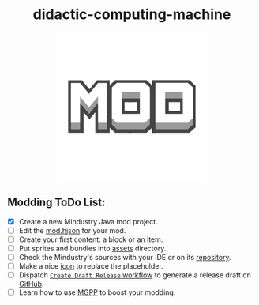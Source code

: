 <div align = center>

# didactic-computing-machine

![Mod Icon](icon.png)

</div>

## Modding ToDo List:

- [x] Create a new Mindustry Java mod project.
- [ ] Edit the [mod.hjson](mod.hjson) for your mod.
- [ ] Create your first content: a block or an item.
- [ ] Put sprites and bundles into [assets](assets) directory.
- [ ] Check the Mindustry's sources with your IDE or on its [repository](https://github.com/Anuken/Mindustry).
- [ ] Make a nice [icon](icon.png) to replace the placeholder.
- [ ] Dispatch [`Create Draft Release` workflow](https://github.com/mvjgy/didactic-computing-machine/actions/workflows/ReleaseDraft.yaml) to generate a release draft on [GitHub](https://github.com/mvjgy/didactic-computing-machine/releases).
- [ ] Learn how to use [MGPP](https://plumygames.github.io/mgpp/) to boost your modding.
